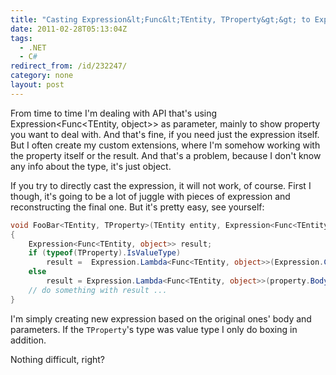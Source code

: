 ```yaml
---
title: "Casting Expression&lt;Func&lt;TEntity, TProperty&gt;&gt; to Expression&lt;Func&lt;TEntity, object&gt;&gt;"
date: 2011-02-28T05:13:04Z
tags:
  - .NET
  - C#
redirect_from: /id/232247/
category: none
layout: post
---
```

From time to time I'm dealing with API that's using Expression<Func<TEntity, object>> as parameter, mainly to show property you want to deal with. And that's fine, if you need just the expression itself. But I often create my custom extensions, where I'm somehow working with the property itself or the result. And that's a problem, because I don't know any info about the type, it's just object.

If you try to directly cast the expression, it will not work, of course. First I though, it's going to be a lot of juggle with pieces of expression and reconstructing the final one. But it's pretty easy, see yourself:

```csharp
void FooBar<TEntity, TProperty>(TEntity entity, Expression<Func<TEntity, TProperty>> property)
{
	Expression<Func<TEntity, object>> result;
	if (typeof(TProperty).IsValueType)
		result =  Expression.Lambda<Func<TEntity, object>>(Expression.Convert(property.Body, typeof(object)), property.Parameters);
	else
		result = Expression.Lambda<Func<TEntity, object>>(property.Body, property.Parameters);
	// do something with result ...
}
```

I'm simply creating new expression based on the original ones' body and parameters. If the `TProperty`'s type was value type I only do boxing in addition.

Nothing difficult, right?
